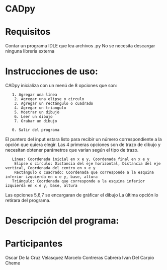 # CADpy

# Requisitos

 Contar un programa IDLE que lea archivos .py
 No se necesita descargar ninguna libreria externa

# Instrucciones de uso:
  
  CADpy inicializa con un menú de 8 opciones que son:
       
       1. Agregar una línea 
        2. Agregar una elipse o circulo 
        3. Agregar un rectángulo o cuadrado 
        4. Agregar un triangulo 
        5. Mostrar un dibujo 
        6. Leer un dibujo 
        7. Grabar un dibujo 
       
       0. Salir del programa 
   El puntero del input estara listo para recibir un número correspondiente a la opción que quiera elegir.
   Las 4 primeras opciones son de trazo de dibujo y necesitan obtener parámetros que varian según el tipo de trazo.
       
       Linea: Coordenada inicial en x e y, Coordenada final en x e y 
        Elipse o circulo: Distancia del eje horizontal, Distancia del eje vertical, Coordenada del centro en x e y 
        Rectángulo o cuadrado: Coordenada que corresponde a la esquina inferior izquierda en x e y, base, altura
       Triángulo: Coordenada que corresponde a la esquina inferior izquierda en x e y, base, altura
   
   Las opciones 5,6,7 se encargaran de gráficar el dibujo 
   La última opción lo retirara del programa. 
# Descripción del programa:








# Participantes
  Oscar De la Cruz Velasquez
  Marcelo Contreras Cabrera
  Ivan Del Carpio Cheme
